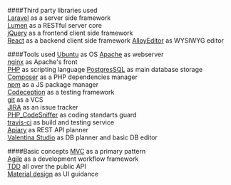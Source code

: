####Third party libraries used  
[Laravel](https://laravel.com/) as a server side framework  
[Lumen](https://lumen.laravel.com/) as a RESTful server core  
[jQuery](https://jquery.com/) as a frontend client side framework  
[React](https://facebook.github.io/react/) as a backend client side framework
[AlloyEditor](http://alloyeditor.com/) as WYSIWYG editor

####Tools used 
[Ubuntu](http://www.ubuntu.com/)  as OS
[Apache](https://httpd.apache.org/) as webserver  
[nginx](http://nginx.org/) as Apache's front  
[PHP](http://php.net/) as scripting language
[PostgresSQL](https://www.postgresql.org/) as main database storage
[Composer](https://getcomposer.org/) as a PHP dependencies manager  
[npm](https://www.npmjs.com/) as a JS package manager  
[Codeception](http://codeception.com/) as a testing framework  
[git](https://git-scm.com/) as a VCS  
[JIRA](https://mir24tv.atlassian.net/secure/RapidBoard.jspa?projectKey=MIR24) as an issue tracker  
[PHP_CodeSniffer](https://github.com/squizlabs/PHP_CodeSniffer) as coding standarts guard  
[travis-ci](https://travis-ci.org/) as build and testing service  
[Apiary](https://apiary.io/) as REST API planner  
[Valentina Studio](https://www.valentina-db.com/en/download-valentina-studio) as DB planner and basic DB editor

####Basic concepts
[MVC](https://docs.phalconphp.com/en/latest/reference/mvc.html) as a primary pattern  
[Agile](http://agilemanifesto.org/iso/en/) as a development workflow framework  
[TDD](https://en.wikipedia.org/wiki/Test-driven_development) all over the public API  
[Material design](https://www.google.com/design/spec/material-design/introduction.html) as UI guidance
